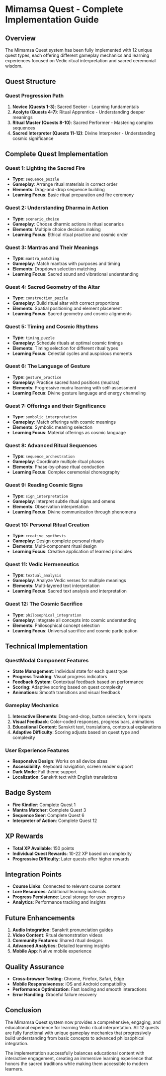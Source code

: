 # Mimamsa Quest - Complete Implementation Guide

## Overview
The Mimamsa Quest system has been fully implemented with 12 unique quest types, each offering different gameplay mechanics and learning experiences focused on Vedic ritual interpretation and sacred ceremonial wisdom.

## Quest Structure

### Quest Progression Path
1. **Novice (Quests 1-3)**: Sacred Seeker - Learning fundamentals
2. **Acolyte (Quests 4-7)**: Ritual Apprentice - Understanding deeper meanings
3. **Ritual Master (Quests 8-10)**: Sacred Performer - Mastering complex sequences
4. **Sacred Interpreter (Quests 11-12)**: Divine Interpreter - Understanding cosmic significance

## Complete Quest Implementation

### Quest 1: Lighting the Sacred Fire
- **Type**: `sequence_puzzle`
- **Gameplay**: Arrange ritual materials in correct order
- **Elements**: Drag-and-drop sequence building
- **Learning Focus**: Basic ritual preparation and fire ceremony

### Quest 2: Understanding Dharma in Action
- **Type**: `scenario_choice`
- **Gameplay**: Choose dharmic actions in ritual scenarios
- **Elements**: Multiple choice decision making
- **Learning Focus**: Ethical ritual practice and cosmic order

### Quest 3: Mantras and Their Meanings
- **Type**: `mantra_matching`
- **Gameplay**: Match mantras with purposes and timing
- **Elements**: Dropdown selection matching
- **Learning Focus**: Sacred sound and vibrational understanding

### Quest 4: Sacred Geometry of the Altar
- **Type**: `construction_puzzle`
- **Gameplay**: Build ritual altar with correct proportions
- **Elements**: Spatial positioning and element placement
- **Learning Focus**: Sacred geometry and cosmic alignments

### Quest 5: Timing and Cosmic Rhythms
- **Type**: `timing_puzzle`
- **Gameplay**: Schedule rituals at optimal cosmic timings
- **Elements**: Timing selection for different ritual types
- **Learning Focus**: Celestial cycles and auspicious moments

### Quest 6: The Language of Gesture
- **Type**: `gesture_practice`
- **Gameplay**: Practice sacred hand positions (mudras)
- **Elements**: Progressive mudra learning with self-assessment
- **Learning Focus**: Divine gesture language and energy channeling

### Quest 7: Offerings and their Significance
- **Type**: `symbolic_interpretation`
- **Gameplay**: Match offerings with cosmic meanings
- **Elements**: Symbolic meaning selection
- **Learning Focus**: Material offerings as cosmic language

### Quest 8: Advanced Ritual Sequences
- **Type**: `sequence_orchestration`
- **Gameplay**: Coordinate multiple ritual phases
- **Elements**: Phase-by-phase ritual conduction
- **Learning Focus**: Complex ceremonial choreography

### Quest 9: Reading Cosmic Signs
- **Type**: `sign_interpretation`
- **Gameplay**: Interpret subtle ritual signs and omens
- **Elements**: Observation interpretation
- **Learning Focus**: Divine communication through phenomena

### Quest 10: Personal Ritual Creation
- **Type**: `creative_synthesis`
- **Gameplay**: Design complete personal rituals
- **Elements**: Multi-component ritual design
- **Learning Focus**: Creative application of learned principles

### Quest 11: Vedic Hermeneutics
- **Type**: `textual_analysis`
- **Gameplay**: Analyze Vedic verses for multiple meanings
- **Elements**: Multi-layered text interpretation
- **Learning Focus**: Sacred text analysis and interpretation

### Quest 12: The Cosmic Sacrifice
- **Type**: `philosophical_integration`
- **Gameplay**: Integrate all concepts into cosmic understanding
- **Elements**: Philosophical concept selection
- **Learning Focus**: Universal sacrifice and cosmic participation

## Technical Implementation

### QuestModal Component Features
- **State Management**: Individual state for each quest type
- **Progress Tracking**: Visual progress indicators
- **Feedback System**: Contextual feedback based on performance
- **Scoring**: Adaptive scoring based on quest complexity
- **Animations**: Smooth transitions and visual feedback

### Gameplay Mechanics
1. **Interactive Elements**: Drag-and-drop, button selection, form inputs
2. **Visual Feedback**: Color-coded responses, progress bars, animations
3. **Educational Content**: Sanskrit text, translations, contextual explanations
4. **Adaptive Difficulty**: Scoring adjusts based on quest type and complexity

### User Experience Features
- **Responsive Design**: Works on all device sizes
- **Accessibility**: Keyboard navigation, screen reader support
- **Dark Mode**: Full theme support
- **Localization**: Sanskrit text with English translations

## Badge System
- **Fire Kindler**: Complete Quest 1
- **Mantra Matcher**: Complete Quest 3
- **Sequence Seer**: Complete Quest 6
- **Interpreter of Action**: Complete Quest 12

## XP Rewards
- **Total XP Available**: 150 points
- **Individual Quest Rewards**: 10-22 XP based on complexity
- **Progressive Difficulty**: Later quests offer higher rewards

## Integration Points
- **Course Links**: Connected to relevant course content
- **Lore Resources**: Additional learning materials
- **Progress Persistence**: Local storage for user progress
- **Analytics**: Performance tracking and insights

## Future Enhancements
1. **Audio Integration**: Sanskrit pronunciation guides
2. **Video Content**: Ritual demonstration videos
3. **Community Features**: Shared ritual designs
4. **Advanced Analytics**: Detailed learning insights
5. **Mobile App**: Native mobile experience

## Quality Assurance
- **Cross-browser Testing**: Chrome, Firefox, Safari, Edge
- **Mobile Responsiveness**: iOS and Android compatibility
- **Performance Optimization**: Fast loading and smooth interactions
- **Error Handling**: Graceful failure recovery

## Conclusion
The Mimamsa Quest system now provides a comprehensive, engaging, and educational experience for learning Vedic ritual interpretation. All 12 quests are fully functional with unique gameplay mechanics that progressively build understanding from basic concepts to advanced philosophical integration.

The implementation successfully balances educational content with interactive engagement, creating an immersive learning experience that honors the sacred traditions while making them accessible to modern learners.
